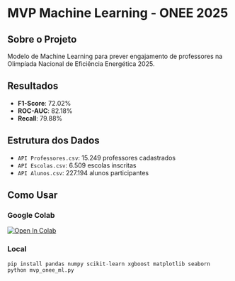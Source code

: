 # MVP Machine Learning - ONEE 2025

## Sobre o Projeto
Modelo de Machine Learning para prever engajamento de professores na Olimpíada Nacional de Eficiência Energética 2025.

## Resultados
- **F1-Score**: 72.02%
- **ROC-AUC**: 82.18%
- **Recall**: 79.88%

## Estrutura dos Dados
- `API Professores.csv`: 15.249 professores cadastrados
- `API Escolas.csv`: 6.509 escolas inscritas
- `API Alunos.csv`: 227.194 alunos participantes

## Como Usar
### Google Colab
[![Open In Colab](https://colab.research.google.com/assets/colab-badge.svg)](https://colab.research.google.com/github/KaduNazareth/onee-2025-ml/blob/main/MVP_ONEE_2025.ipynb)

### Local
```python
pip install pandas numpy scikit-learn xgboost matplotlib seaborn
python mvp_onee_ml.py
